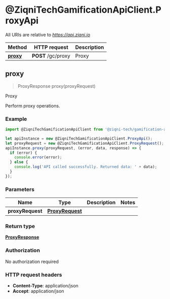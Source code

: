 # @ZiqniTechGamificationApiClient.ProxyApi

All URIs are relative to *https://api.ziqni.io*

Method | HTTP request | Description
------------- | ------------- | -------------
[**proxy**](ProxyApi.md#proxy) | **POST** /gc/proxy | Proxy



## proxy

> ProxyResponse proxy(proxyRequest)

Proxy

Perform proxy operations.

### Example

```javascript
import @ZiqniTechGamificationApiClient from '@ziqni-tech/gamification-api-client';

let apiInstance = new @ZiqniTechGamificationApiClient.ProxyApi();
let proxyRequest = new @ZiqniTechGamificationApiClient.ProxyRequest(); // ProxyRequest | 
apiInstance.proxy(proxyRequest, (error, data, response) => {
  if (error) {
    console.error(error);
  } else {
    console.log('API called successfully. Returned data: ' + data);
  }
});
```

### Parameters


Name | Type | Description  | Notes
------------- | ------------- | ------------- | -------------
 **proxyRequest** | [**ProxyRequest**](ProxyRequest.md)|  | 

### Return type

[**ProxyResponse**](ProxyResponse.md)

### Authorization

No authorization required

### HTTP request headers

- **Content-Type**: application/json
- **Accept**: application/json

